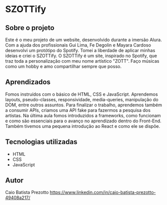 # SZOTTify

## Sobre o projeto

Este é o meu projeto de um website, desenvolvido durante a imersão Alura. Com a ajuda dos profissionais Gui Lima, Fe Degolin e Mayara Cardoso desenvolvi um protótipo do Spotify. Tomei a liberdade de aplicar minhas ideias e criei o SZOTTify. O SZOTTify é um site, inspirado no Spotify, que traz toda a personalização com meu nome artístico "ZOTT". Faço músicas como um hobby e amo compartilhar sempre que posso.

## Aprendizados

Fomos instruídos com o básico de HTML, CSS e JavaScript. Aprendemos layouts, pseudo-classes, responsividade, media-queries, manipulação do DOM, entre outros assuntos. Para finalizar o trabalho, aprendemos também a consumir APIs, criamos uma API fake para fazermos a pesquisa dos artistas. Na última aula fomos introduzidos a frameworks, como funcionam e como são essenciais para o avanço no aprendizado dentro do Front-End. Também tivemos uma pequena introdução ao React e como ele se dispõe.

## Tecnologias utilizadas
- HTML
- CSS
- JavaScript

## Autor

Caio Batista Prezotto
https://www.linkedin.com/in/caio-batista-prezotto-49408a217/
